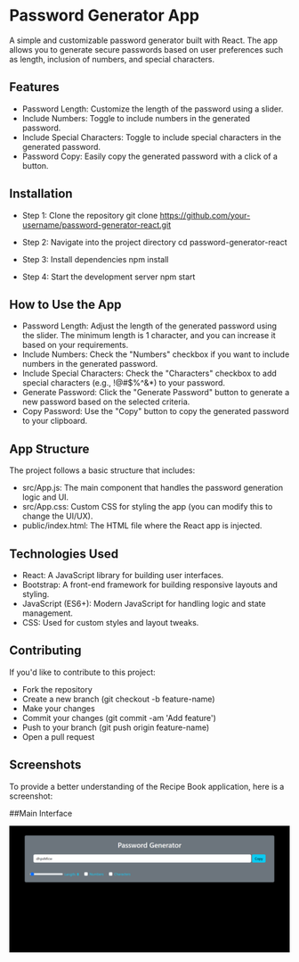 # Password Generator App

A simple and customizable password generator built with React. The app allows you to generate secure passwords based on user preferences such as length, inclusion of numbers, and special characters.

## Features

- Password Length: Customize the length of the password using a slider.
- Include Numbers: Toggle to include numbers in the generated password.
- Include Special Characters: Toggle to include special characters in the generated password.
- Password Copy: Easily copy the generated password with a click of a button.

## Installation

- Step 1: Clone the repository
  git clone https://github.com/your-username/password-generator-react.git

- Step 2: Navigate into the project directory
  cd password-generator-react

- Step 3: Install dependencies
  npm install

- Step 4: Start the development server
  npm start

## How to Use the App

- Password Length: Adjust the length of the generated password using the slider. The minimum length is 1 character, and you can increase it based on your requirements.
- Include Numbers: Check the "Numbers" checkbox if you want to include numbers in the generated password.
- Include Special Characters: Check the "Characters" checkbox to add special characters (e.g., !@#$%^&*) to your password.
- Generate Password: Click the "Generate Password" button to generate a new password based on the selected criteria.
- Copy Password: Use the "Copy" button to copy the generated password to your clipboard.

## App Structure

The project follows a basic structure that includes:

- src/App.js: The main component that handles the password generation logic and UI.
- src/App.css: Custom CSS for styling the app (you can modify this to change the UI/UX).
- public/index.html: The HTML file where the React app is injected.

## Technologies Used

- React: A JavaScript library for building user interfaces.
- Bootstrap: A front-end framework for building responsive layouts and styling.
- JavaScript (ES6+): Modern JavaScript for handling logic and state management.
- CSS: Used for custom styles and layout tweaks.

## Contributing

If you'd like to contribute to this project:

- Fork the repository
- Create a new branch (git checkout -b feature-name)
- Make your changes
- Commit your changes (git commit -am 'Add feature')
- Push to your branch (git push origin feature-name)
- Open a pull request

## Screenshots

To provide a better understanding of the Recipe Book application, here is a screenshot:

##Main Interface

![Home Interface](screenshot/Home.png)

